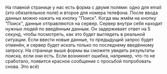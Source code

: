 На главной странице у нас есть форма с двумя полями: одно для email (это обязательное поле) и второе для номера телефона. После ввода данных можно нажать на кнопку "Поиск". Когда мы жмём на кнопку "Поиск", данные отправляются на сервер. Сервер внутри себя находит нужных людей по введённым данным. Он задерживает ответ на 5 секунд, чтобы посмотреть, как это будет выглядеть в реальной ситуации. Если ввести новые данные, то предыдущий запрос будет отменён, и сервер будет искать только по последнему введённому запросу. На странице выше формы вы сможете увидеть результаты поиска, если они есть. Если возникнет ошибка, например, что-то не сработало, появится красное сообщение с просьбой попробовать снова. Это всё)
